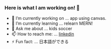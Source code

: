### Here is what I am working on!  👋

- 🔭 I’m currently working on ... app using canvas.
- 🌱 I’m currently learning ... relearn MERN!
- 💬 Ask me about ... kids soccer
- 📫 How to reach me: ... [linkedin](https://www.linkedin.com/in/daniel-westlund-a52a2b73/)
- ⚡ Fun fact: ... 日本語ができる

